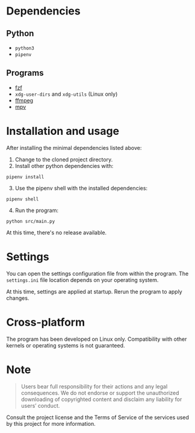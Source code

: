 # Dependencies
## Python
- `python3`
- `pipenv`

## Programs
- [fzf](https://github.com/junegunn/fzf/)
- `xdg-user-dirs` and `xdg-utils` (Linux only)
- [ffmpeg](https://ffmpeg.org/)
- [mpv](https://github.com/mpv-player/mpv)

# Installation and usage
After installing the minimal dependencies listed above:

1. Change to the cloned project directory.
2. Install other python dependencies with:
```
pipenv install
```
3. Use the pipenv shell with the installed dependencies:
```
pipenv shell
```
4. Run the program:
```
python src/main.py
```

At this time, there's no release available.

# Settings
You can open the settings configuration file from within the program. The `settings.ini` file location depends on your operating system.

At this time, settings are applied at startup. Rerun the program to apply changes.

# Cross-platform
The program has been developed on Linux only. Compatibility with other kernels or operating systems is not guaranteed.

# Note
> Users bear full responsibility for their actions and any legal consequences. We do not endorse or support the unauthorized downloading of copyrighted content and disclaim any liability for users’ conduct.

Consult the project license and the Terms of Service of the services used by this project for more information.
